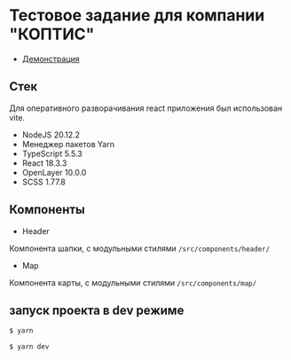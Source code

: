 # Тестовое задание для компании "КОПТИС"
- [Демонстрация](https://coptis-test-task.vercel.app)

## Стек
Для оперативного разворачивания react приложения был использован vite.

- NodeJS 20.12.2
- Менеджер пакетов Yarn
- TypeScript 5.5.3
- React 18.3.3
- OpenLayer 10.0.0
- SCSS 1.77.8

## Компоненты
- Header

Компонента шапки, с модульными стилями ```/src/components/header/```

- Map

Компонента карты, с модульными стилями ```/src/components/map/```

## запуск проекта в dev режиме
```sh
$ yarn
```
```sh
$ yarn dev
```